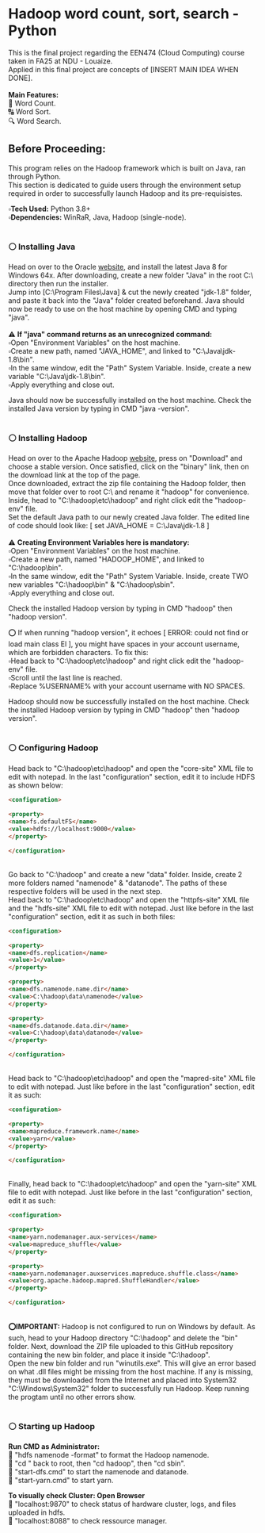 # Hadoop word count, sort, search - Python

This is the final project regarding the EEN474 (Cloud Computing) course taken in FA25 at NDU - Louaize.<br/>
Applied in this final project are concepts of [INSERT MAIN IDEA WHEN DONE].<br/><br/>
**Main Features:**<br/>
🔄️ Word Count.<br/>
🔠 Word Sort.<br/>
🔍 Word Search.<br/>


## Before Proceeding:
This program relies on the Hadoop framework which is built on Java, ran through Python.<br/>
This section is dedicated to guide users through the environment setup required in order to successfully launch Hadoop and its pre-requisistes.<br/>

▫️**Tech Used:** Python 3.8+<br/>
▫️**Dependencies:** WinRaR, Java, Hadoop (single-node).<br/>‎ ‎ ‎ ‎ <br/>

### ⚪ Installing Java
Head on over to the Oracle [website](https://www.oracle.com/java/technologies/downloads/), and install the latest Java 8 for Windows 64x. After downloading, create a new folder "Java" in the root C:\ directory then run the installer.<br/>
Jump into [C:\Program Files\Java] & cut the newly created "jdk-1.8" folder, and paste it back into the "Java" folder created beforehand. Java should now be ready to use on the host machine by opening CMD and typing "java". <br/><br/>
⚠️ **If "java" command returns as an unrecognized command:**<br/>
▫️Open "Environment Variables" on the host machine.<br/>
▫️Create a new path, named "JAVA_HOME", and linked to "C:\Java\jdk-1.8\bin".<br/>
▫️In the same window, edit the "Path" System Variable. Inside, create a new variable "C:\Java\jdk-1.8\bin". <br/>
▫️Apply everything and close out.<br/>

Java should now be successfully installed on the host machine. Check the installed Java version by typing in CMD "java -version".<br/>‎ ‎ ‎ ‎ ‎ <br/>

### ⚪ Installing Hadoop
Head on over to the Apache Hadoop [website](https://www.apache.org/dyn/closer.cgi/hadoop/common/hadoop-3.4.1/hadoop-3.4.1.tar.gz), press on "Download" and choose a stable version. Once satisfied, click on the "binary" link, then on the download link at the top of the page.<br/>
Once downloaded, extract the zip file containing the Hadoop folder, then move that folder over to root C:\ and rename it "hadoop" for convenience. Inside, head to "C:\hadoop\etc\hadoop" and right click edit the "hadoop-env" file.<br/>
Set the default Java path to our newly created Java folder. The edited line of code should look like: [ set JAVA_HOME = C:\Java\jdk-1.8 ]<br/><br/>
⚠️ **Creating Environment Variables here is mandatory:**<br/>
▫️Open "Environment Variables" on the host machine.<br/>
▫️Create a new path, named "HADOOP_HOME", and linked to "C:\hadoop\bin".<br/>
▫️In the same window, edit the "Path" System Variable. Inside, create TWO new variables "C:\hadoop\bin" & "C:\hadoop\sbin". <br/>
▫️Apply everything and close out.<br/>

Check the installed Hadoop version by typing in CMD "hadoop" then "hadoop version".<br/>

⭕ If when running "hadoop version", it echoes [ ERROR: could not find or load main class El ], you might have spaces in your account username, which are forbidden characters. To fix this:<br/>
▫️Head back to "C:\hadoop\etc\hadoop" and right click edit the "hadoop-env" file.<br/>
▫️Scroll until the last line is reached.<br/>
▫️Replace %USERNAME% with your account username with NO SPACES.<br/>

Hadoop should now be successfully installed on the host machine. Check the installed Hadoop version by typing in CMD "hadoop" then "hadoop version".<br/>‎ ‎ ‎ ‎ ‎ <br/>

### ⚪ Configuring Hadoop
Head back to "C:\hadoop\etc\hadoop" and open the "core-site" XML file to edit with notepad. In the last "configuration" section, edit it to include HDFS as shown below:<br/>
```html
<configuration>
  
<property>
<name>fs.defaultFS</name>
<value>hdfs://localhost:9000</value>
</property>

</configuration>
```
<br/>Go back to "C:\hadoop" and create a new "data" folder. Inside, create 2 more folders named "namenode" & "datanode". The paths of these respective folders will be used in the next step.<br/>
Head back to "C:\hadoop\etc\hadoop" and open the "httpfs-site" XML file and the "hdfs-site" XML file to edit with notepad. Just like before in the last "configuration" section, edit it as such in both files:<br/>
```html
<configuration>

<property>
<name>dfs.replication</name>
<value>1</value>
</property>

<property>
<name>dfs.namenode.name.dir</name>
<value>C:\hadoop\data\namenode</value>
</property>

<property>
<name>dfs.datanode.data.dir</name>
<value>C:\hadoop\data\datanode</value>
</property>

</configuration>
```
<br/>Head back to "C:\hadoop\etc\hadoop" and open the "mapred-site" XML file to edit with notepad. Just like before in the last "configuration" section, edit it as such:<br/>
```html
<configuration>

<property>
<name>mapreduce.framework.name</name>
<value>yarn</value>
</property>

</configuration>
```
<br/>Finally, head back to "C:\hadoop\etc\hadoop" and open the "yarn-site" XML file to edit with notepad. Just like before in the last "configuration" section, edit it as such:<br/>
```html
<configuration>

<property>
<name>yarn.nodemanager.aux-services</name>
<value>mapreduce_shuffle</value>
</property>

<property>
<name>yarn.nodemanager.auxservices.mapreduce.shuffle.class</name>
<value>org.apache.hadoop.mapred.ShuffleHandler</value>
</property>

</configuration>
```

<br/> **⭕IMPORTANT:** Hadoop is not configured to run on Windows by default. As such, head to your Hadoop directory "C:\hadoop" and delete the "bin" folder. Next, download the ZIP file uploaded to this GitHub repository containing the new bin folder, and place it inside "C:\hadoop".<br/>
Open the new bin folder and run "winutils.exe". This will give an error based on what .dll files might be missing from the host machine. If any is missing, they must be downloaded from the Internet and placed into System32 "C:\Windows\System32" folder to successfully run Hadoop. Keep running the progtam until no other errors show.<br/><br/>

### ⚪ Starting up Hadoop
**Run CMD as Administrator:**
<br/>
💠 "hdfs namenode -format" to format the Hadoop namenode.<br/>
💠 "cd \" back to root, then "cd hadoop", then "cd sbin".<br/>
💠 "start-dfs.cmd" to start the namenode and datanode.<br/>
💠 "start-yarn.cmd" to start yarn.<br/>

**To visually check Cluster: Open Browser**
<br/>
💠 "localhost:9870" to check status of hardware cluster, logs, and files uploaded in hdfs.<br/>
💠 "localhost:8088" to check ressource manager.<br/>



